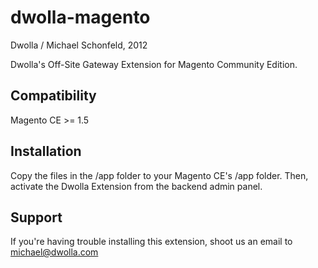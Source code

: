 dwolla-magento
================================================================
Dwolla / Michael Schonfeld, 2012

Dwolla's Off-Site Gateway Extension for Magento Community Edition.

Compatibility
-----
Magento CE >= 1.5

Installation
-----
Copy the files in the /app folder to your Magento CE's /app folder. Then, activate the Dwolla Extension from the backend admin panel.

Support
-----
If you're having trouble installing this extension, shoot us an email to michael@dwolla.com
